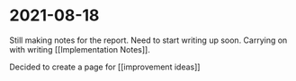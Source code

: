 # 2021-08-18
Still making notes for the report.  Need to start writing up soon. 
Carrying on with writing [[Implementation Notes]].

Decided to create a page for [[improvement ideas]]

